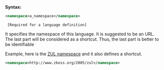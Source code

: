 **Syntax:**

```xml
<namespace>a_namespace</namespace>
```

` [Required for a language definition]`

It specifies the namespace of this language. It is suggested to be an
URL. The last part will be considered as a shortcut. Thus, the last part
is better to be identifiable

Example, here is the [ZUL
namespace](ZUML_Reference/ZUML/Languages/ZUL) and it also
defines a shortcut.

```xml
<namespace>http://www.zkoss.org/2005/zul</namespace>
```


